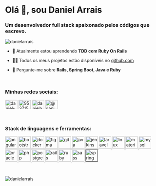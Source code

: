 <h1 align="left">Olá 👋, sou Daniel Arrais</h1>
<h3 align="left">Um desenvolvedor full stack apaixonado pelos códigos que escrevo.</h3>

<p align="left"> <img src="https://komarev.com/ghpvc/?username=danielarrais" alt="danielarrais" /> </p>

- 🌱 Atualmente estou aprendendo **TDD com Ruby On Rails**

- 👨‍💻 Todos os meus projetos estão disponíveis no [github.com](https://github.com/danielarrais)

- 💬 Pergunte-me sobre **Rails, Spring Boot, Java e Ruby**

<br>

<p align="left">
<h3 align="left">Minhas redes sociais:</h3>
<a href="https://linkedin.com/in/daniel-arrais" target="blank"><img align="center" src="https://cdn.jsdelivr.net/npm/simple-icons@3.0.1/icons/linkedin.svg" alt="daniel-arrais" height="30" width="40" /></a>
<a href="https://stackoverflow.com/users/9537152" target="blank"><img align="center" src="https://cdn.jsdelivr.net/npm/simple-icons@3.0.1/icons/stackoverflow.svg" alt="9537152" height="30" width="40" /></a>
<a href="https://instagram.com/danielarraiscarvalho" target="blank"><img align="center" src="https://cdn.jsdelivr.net/npm/simple-icons@3.0.1/icons/instagram.svg" alt="danielarraiscarvalho" height="30" width="40" /></a>
<a href="https://medium.com/@danielarrais.dev" target="blank"><img align="center" src="https://cdn.jsdelivr.net/npm/simple-icons@3.0.1/icons/medium.svg" alt="@danielarrais.dev" height="30" width="40" /></a>
</p>

<br>

<h3 align="left">Stack de linguagens e ferramentas:</h3>
<p align="left"> <a href="https://angular.io" target="_blank"> <img src="https://devicons.github.io/devicon/devicon.git/icons/angularjs/angularjs-original.svg" alt="angularjs" width="40" height="40"/> </a> <a href="https://getbootstrap.com" target="_blank"> <img src="https://devicons.github.io/devicon/devicon.git/icons/bootstrap/bootstrap-plain.svg" alt="bootstrap" width="40" height="40"/> </a> <a href="https://www.docker.com/" target="_blank"> <img src="https://devicons.github.io/devicon/devicon.git/icons/docker/docker-original-wordmark.svg" alt="docker" width="40" height="40"/> </a> <a href="https://www.figma.com/" target="_blank"> <img src="https://www.vectorlogo.zone/logos/figma/figma-icon.svg" alt="figma" width="40" height="40"/> </a> <a href="https://git-scm.com/" target="_blank"> <img src="https://www.vectorlogo.zone/logos/git-scm/git-scm-icon.svg" alt="git" width="40" height="40"/> </a> <a href="https://www.java.com" target="_blank"> <img src="https://devicons.github.io/devicon/devicon.git/icons/java/java-original-wordmark.svg" alt="java" width="40" height="40"/> </a> <a href="https://www.jenkins.io" target="_blank"> <img src="https://www.vectorlogo.zone/logos/jenkins/jenkins-icon.svg" alt="jenkins" width="40" height="40"/> </a> <a href="https://laravel.com/" target="_blank"> <img src="https://devicons.github.io/devicon/devicon.git/icons/laravel/laravel-plain-wordmark.svg" alt="laravel" width="40" height="40"/> </a> <a href="https://www.linux.org/" target="_blank"> <img src="https://devicons.github.io/devicon/devicon.git/icons/linux/linux-original.svg" alt="linux" width="40" height="40"/> </a> <a href="https://materializecss.com/" target="_blank"> <img src="https://raw.githubusercontent.com/prplx/svg-logos/5585531d45d294869c4eaab4d7cf2e9c167710a9/svg/materialize.svg" alt="materialize" width="40" height="40"/> </a> <a href="https://www.mysql.com/" target="_blank"> <img src="https://devicons.github.io/devicon/devicon.git/icons/mysql/mysql-original-wordmark.svg" alt="mysql" width="40" height="40"/> </a> <a href="https://www.oracle.com/" target="_blank"> <img src="https://devicons.github.io/devicon/devicon.git/icons/oracle/oracle-original.svg" alt="oracle" width="40" height="40"/> </a> <a href="https://www.php.net" target="_blank"> <img src="https://devicons.github.io/devicon/devicon.git/icons/php/php-original.svg" alt="php" width="40" height="40"/> </a> <a href="https://www.postgresql.org" target="_blank"> <img src="https://devicons.github.io/devicon/devicon.git/icons/postgresql/postgresql-original-wordmark.svg" alt="postgresql" width="40" height="40"/> </a> <a href="https://rubyonrails.org" target="_blank"> <img src="https://devicons.github.io/devicon/devicon.git/icons/rails/rails-original-wordmark.svg" alt="rails" width="40" height="40"/> </a> <a href="https://www.ruby-lang.org/en/" target="_blank"> <img src="https://devicons.github.io/devicon/devicon.git/icons/ruby/ruby-original-wordmark.svg" alt="ruby" width="40" height="40"/> </a> <a href="https://sass-lang.com" target="_blank"> <img src="https://devicons.github.io/devicon/devicon.git/icons/sass/sass-original.svg" alt="sass" width="40" height="40"/> </a> <a href="" target="_blank"> <img src="https://www.vectorlogo.zone/logos/springio/springio-icon.svg" alt="spring" width="40" height="40"/> </a> </p>
<br>
<p><img align="left" src="https://github-readme-stats.vercel.app/api/top-langs/?username=danielarrais&layout=compact" alt="danielarrais" /></p>
<br>
